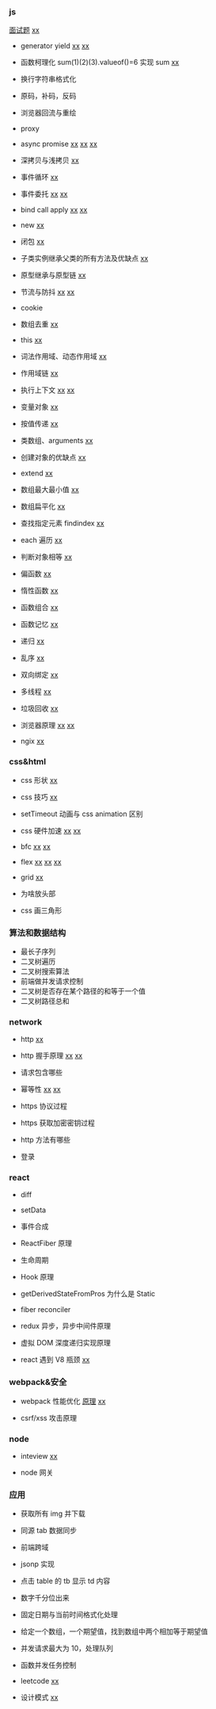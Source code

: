 ### js

[面试题](https://juejin.im/post/5d23e750f265da1b855c7bbe)
[xx](https://github.com/haizlin/fe-interview/issues)

- generator yield
[xx](https://github.com/mqyqingfeng/Blog/issues/99)
[xx](https://github.com/mqyqingfeng/Blog/issues/102)

- 函数柯理化 sum(1)(2)(3).valueof()=6 实现 sum
[xx](https://github.com/mqyqingfeng/Blog/issues/42)

- 换行字符串格式化

- 原码，补码，反码


- 浏览器回流与重绘

- proxy


- async promise
[xx](https://juejin.im/post/59e85eebf265da430d571f89#heading-4)
[xx](https://segmentfault.com/a/1190000017224799)
[xx](https://github.com/mqyqingfeng/Blog/issues/103)

- 深拷贝与浅拷贝
[xx](https://github.com/mqyqingfeng/Blog/issues/32)

- 事件循环
[xx](https://segmentfault.com/a/1190000004322358)

- 事件委托
[xx](https://www.cnblogs.com/hustskyking/p/problem-javascript-event.html)
[xx](https://www.cnblogs.com/liugang-vip/p/5616484.html)


- bind call apply
[xx](https://github.com/mqyqingfeng/Blog/issues/11)
[xx](https://github.com/mqyqingfeng/Blog/issues/12)

- new
[xx](https://github.com/mqyqingfeng/Blog/issues/13)

- 闭包
[xx](https://github.com/mqyqingfeng/Blog/issues/9)

- 子类实例继承父类的所有方法及优缺点
[xx](https://github.com/mqyqingfeng/Blog/issues/16)

- 原型继承与原型链
[xx](https://github.com/mqyqingfeng/Blog/issues/2)

- 节流与防抖
[xx](https://juejin.im/post/5b8de829f265da43623c4261)
[xx](https://juejin.im/post/5b7b88d46fb9a019e9767405)

- cookie


- 数组去重
[xx](https://github.com/mqyqingfeng/Blog/issues/27)

- this
[xx](https://github.com/mqyqingfeng/Blog/issues/7)

- 词法作用域、动态作用域
[xx](https://github.com/mqyqingfeng/Blog/issues/3)

- 作用域链
[xx](https://github.com/mqyqingfeng/Blog/issues/6)

- 执行上下文
[xx](https://github.com/mqyqingfeng/Blog/issues/4)
[xx](https://github.com/mqyqingfeng/Blog/issues/8)

- 变量对象
[xx](https://github.com/mqyqingfeng/Blog/issues/5)

- 按值传递
[xx](https://github.com/mqyqingfeng/Blog/issues/10)

- 类数组、arguments
[xx](https://github.com/mqyqingfeng/Blog/issues/14)

- 创建对象的优缺点
[xx](https://github.com/mqyqingfeng/Blog/issues/15)

- extend
[xx](https://github.com/mqyqingfeng/Blog/issues/33)

- 数组最大最小值
[xx](https://github.com/mqyqingfeng/Blog/issues/35)

- 数组扁平化
[xx](https://github.com/mqyqingfeng/Blog/issues/36)

- 查找指定元素 findindex
[xx](https://github.com/mqyqingfeng/Blog/issues/37)

- each 遍历
[xx](https://github.com/mqyqingfeng/Blog/issues/40)

- 判断对象相等
[xx](https://github.com/mqyqingfeng/Blog/issues/41)

- 偏函数
[xx](https://github.com/mqyqingfeng/Blog/issues/43)

- 惰性函数
[xx](https://github.com/mqyqingfeng/Blog/issues/44)

- 函数组合
[xx](https://github.com/mqyqingfeng/Blog/issues/45)

- 函数记忆
[xx](https://github.com/mqyqingfeng/Blog/issues/46)

- 递归
[xx](https://github.com/mqyqingfeng/Blog/issues/49)

- 乱序
[xx](https://github.com/mqyqingfeng/Blog/issues/51)

- 双向绑定
[xx](https://juejin.im/post/5acd0c8a6fb9a028da7cdfaf)

- 多线程
[xx](https://juejin.im/post/5d5b4c2df265da03dd3d73e5)

- 垃圾回收
[xx](https://juejin.im/post/5cb33660e51d456e811d2687)

- 浏览器原理
[xx](https://zhuanlan.zhihu.com/p/47407398)
[xx](https://www.html5rocks.com/en/tutorials/internals/howbrowserswork/)

- ngix
[xx](https://juejin.im/post/5c85a64d6fb9a04a0e2e038c)

### css&html
- css 形状
[xx](https://juejin.im/post/5cbd1f0ae51d456e5e035f45#heading-14)

- css 技巧
[xx](https://www.w3cplus.com/css/css-tips-0904-1.html)

- setTimeout 动画与 css animation 区别
- css 硬件加速
[xx](https://www.jianshu.com/p/601298f97664)
[xx](https://www.w3cplus.com/css3/introduction-to-hardware-acceleration-css-animations.html)

- bfc
[xx](https://juejin.im/post/59b73d5bf265da064618731d)
[xx](https://juejin.im/post/5909db2fda2f60005d2093db)

- flex
[xx](http://www.ruanyifeng.com/blog/2015/07/flex-grammar.html)
[xx](http://www.ruanyifeng.com/blog/2015/07/flex-examples.html)
[xx](http://www.ruanyifeng.com/blog/2018/10/flexbox-form.html)

- grid
[xx](http://www.ruanyifeng.com/blog/2019/03/grid-layout-tutorial.html)

- <link>为啥放头部
- css 画三角形

### 算法和数据结构

- 最长子序列
- 二叉树遍历
- 二叉树搜索算法
- 前端做并发请求控制
- 二叉树是否存在某个路径的和等于一个值
- 二叉树路径总和

### network
- http 
[xx](https://github.com/CyC2018/CS-Notes/blob/master/notes/HTTP.md)

- http 握手原理
[xx](https://juejin.im/post/5b29d2c4e51d4558b80b1d8c)
[xx](https://juejin.im/post/5ccd0dfc6fb9a0324a08bb73)

- 请求包含哪些
- 幂等性
[xx](http://blog.720ui.com/2016/restful_idempotent/)
[xx](https://www.cnblogs.com/weidagang2046/archive/2011/06/04/2063696.html)

- https 协议过程


- https 获取加密密钥过程
- http 方法有哪些
- 登录

### react

- diff
- setData
- 事件合成
- ReactFiber 原理
- 生命周期
- Hook 原理
- getDerivedStateFromPros 为什么是 Static
- fiber reconciler
- redux 异步，异步中间件原理
- 虚拟 DOM 深度递归实现原理

- react 遇到 V8 瓶颈
[xx](https://mp.weixin.qq.com/s/b_t6jzR63Sz2wzN6IuhTLg)

### webpack&安全

- webpack 性能优化
[原理](https://github.com/airuikun/blog/issues/4)
[xx](https://juejin.im/post/5c9075305188252d5c743520)

- csrf/xss 攻击原理

### node

- inteview 
[xx](https://juejin.im/post/5d2fc598e51d4577596487a3)

- node 网关

### 应用

- 获取所有 img 并下载
- 同源 tab 数据同步
- 前端跨域
- jsonp 实现
- 点击 table 的 tb 显示 td 内容
- 数字千分位出来
- 固定日期与当前时间格式化处理
- 给定一个数组，一个期望值，找到数组中两个相加等于期望值
- 并发请求最大为 10，处理队列
- 函数并发任务控制

- leetcode
[xx](https://github.com/lessfish/leetcode)


- 设计模式
[xx](https://github.com/CyC2018/CS-Notes/blob/master/notes/%E8%AE%BE%E8%AE%A1%E6%A8%A1%E5%BC%8F.md)